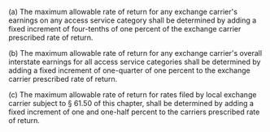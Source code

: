 (a) The maximum allowable rate of return for any exchange carrier's earnings on any access service category shall be determined by adding a fixed increment of four-tenths of one percent of the exchange carrier prescribed rate of return.
              

(b) The maximum allowable rate of return for any exchange carrier's overall interstate earnings for all access service categories shall be determined by adding a fixed increment of one-quarter of one percent to the exchange carrier prescribed rate of return.

(c) The maximum allowable rate of return for rates filed by local exchange carrier subject to § 61.50 of this chapter, shall be determined by adding a fixed increment of one and one-half percent to the carriers prescribed rate of return.

